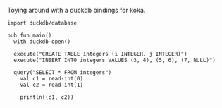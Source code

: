 Toying around with a duckdb bindings for koka.

```koka
import duckdb/database

pub fun main() 
  with duckdb-open()

  execute("CREATE TABLE integers (i INTEGER, j INTEGER)")
  execute("INSERT INTO integers VALUES (3, 4), (5, 6), (7, NULL)")

  query("SELECT * FROM integers") 
    val c1 = read-int(0)
    val c2 = read-int(1)
    
    println((c1, c2))
```
